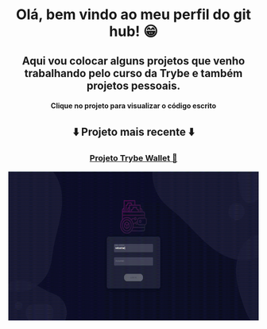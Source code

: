 <h1 align="center"> Olá, bem vindo ao meu perfil do git hub! 😁 </h1>
<h2 align="center"> Aqui vou colocar alguns projetos que venho trabalhando pelo curso da Trybe e também projetos pessoais. </h2>
<h4 align="center"> Clique no projeto para visualizar o código escrito</h4>

##

<h2 align="center">⬇️ Projeto mais recente ⬇️</h2>
<div align="center"> 
 <h3> <a target="_blank" href="https://github.com/andrezoide/Trybe-Projects/tree/main/projeto-trybewallet"> Projeto Trybe Wallet 👛 </a> </h3> 
<a target="_blank" href="https://github.com/andrezoide/Trybe-Projects/tree/main/projeto-trybewallet"><img width="600" height="300" src="src/assets/to_readme/projeto-trybeWallet.gif"></a>
</div>


